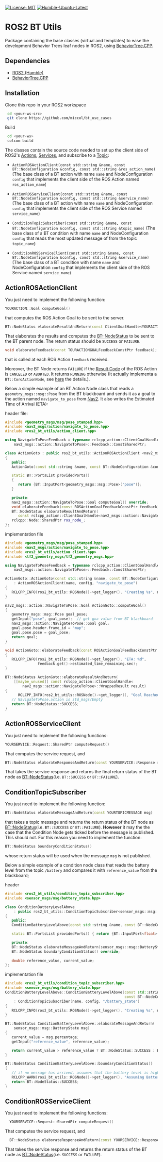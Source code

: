  [![License: MIT](https://img.shields.io/badge/License-MIT-yellow.svg)](https://opensource.org/licenses/MIT)
 [![Humble-Ubuntu-Latest](https://github.com/miccol/ros2_bt_utils/actions/workflows/humble-ubuntu.yml/badge.svg)](https://github.com/miccol/ros2_bt_utils/actions/workflows/humble-ubuntu.yml)


# ROS2 BT Utils

Package containing the base classes (virtual and templates) to ease the development Behavior Trees leaf nodes in ROS2, using [BehaviorTree.CPP](https://github.com/BehaviorTree/BehaviorTree.CPP).


## Dependencies

- [ROS2 (Humble)](http://docs.ros.org/en/humble/)
- [BehaviorTree.CPP](https://github.com/BehaviorTree/BehaviorTree.CPP)

## Installation

Clone this repo in your ROS2 workspace
```bash 
 cd <your-ws-src>
 git clone https://github.com/miccol/bt_use_cases
```
Build
```bash 
 cd <your-ws>
 colcon build
```

The classes contain the source code needed to set up the client side of ROS2's [Actions](https://docs.ros.org/en/humble/Tutorials/Beginner-CLI-Tools/Understanding-ROS2-Actions/Understanding-ROS2-Actions.html), [Services](https://docs.ros.org/en/humble/Tutorials/Beginner-CLI-Tools/Understanding-ROS2-Services/Understanding-ROS2-Services.html), and subscribe to a [Topic](https://docs.ros.org/en/humble/Tutorials/Beginner-CLI-Tools/Understanding-ROS2-Topics/Understanding-ROS2-Topics.html):

- `ActionROSActionClient(const std::string &name, const BT::NodeConfiguration &config,
                const std::string &ros_action_name)` (The base class of a BT action with name `name` and NodeConfiguration `config` that implements the client side of the ROS Action named `ros_action_name`)

- `ActionROSServiceClient(const std::string &name,
                       const BT::NodeConfiguration &config,
                       const std::string &service_name)` (The base class of a BT action with name `name` and NodeConfiguration `config` that implements the client side of the ROS Service named `service_name`)
- `ConditionTopicSubscriber(const std::string &name,
                       const BT::NodeConfiguration &config,
                       const std::string &topic_name)` (The base class of a BT condition with name `name` and NodeConfiguration `config` that reads the most updated message of from the topic `topic_name`)
- `ConditionROSServiceClient(const std::string &name,
                       const BT::NodeConfiguration &config,
                       const std::string &service_name)` (The base class of a BT condition with name `name` and NodeConfiguration `config` that implements the client side of the ROS Service named `service_name`)

## ActionROSActionClient
You just need to implement the following function:

```c++
YOURACTION::Goal computeGoal()
```

that computes the ROS Action Goal to be sent to the server. 

```c++
BT::NodeStatus elaborateResultAndReturn(const ClientGoalHandle<YOURACTION>::WrappedResult result);
```
That elaborates the results and computes the [BT::NodeStatus](https://github.com/BehaviorTree/BehaviorTree.CPP/blob/b8fd0b2443f1171365b693387b9e4e3155384c3b/include/behaviortree_cpp_v3/basic_types.h#L35) to be sent to the BT parent node. The return status should be `SUCCESS` or `FAILURE`.

```c++
void elaborateFeedback(const TOURACTIONGOALFeedbackConstPtr feedback);
```
that is called at each  ROS Action `feedback` received.


Moreover, the BT Node returns `FAILURE` if the [Result Code](https://docs.ros2.org/latest/api/rclcpp_action/namespacerclcpp__action.html#ae469597b77e40287e19539b806a54619) of the ROS Action is `CANCELED` or `ABORTED`. It returns `RUNNING` otherwise (It actually implementa a `BT::CoroActionNode`, see [here](https://www.behaviortree.dev/tutorial_09_coroutines/) the details.).


Below a simple example of an BT Action Node class that reads a `geometry_msgs::msg::Pose` from the BT blackboard and sends it as a goal to the action named `navigate_to_pose` from [Nav2](https://navigation.ros.org/). It also writes the Estimated Time of Arrival (ETA):

header file:
```c++
#include <geometry_msgs/msg/pose_stamped.hpp>
#include <nav2_msgs/action/navigate_to_pose.hpp>
#include <ros2_bt_utils/action_client.hpp>

using NavigateToPoseFeedback = typename rclcpp_action::ClientGoalHandle<
    nav2_msgs::action::NavigateToPose>::Feedback::ConstSharedPtr;

class ActionGoto : public ros2_bt_utils::ActionROSActionClient <nav2_msgs::action::NavigateToPose>
{
   public:
   ActionGoto(const std::string &name, const BT::NodeConfiguration &config);

   static BT::PortsList providedPorts()
   {
      return {BT::InputPort<geometry_msgs::msg::Pose>("pose")};
   }

   private:
   nav2_msgs::action::NavigateToPose::Goal computeGoal() override;
   void elaborateFeedback(const ROSActionGoalFeedbackConstPtr feedback) override;
   BT::NodeStatus elaborateResultAndReturn(
      const rclcpp_action::ClientGoalHandle<nav2_msgs::action::NavigateToPose>::WrappedResult result) override;
   rclcpp::Node::SharedPtr ros_node_; 
};
```
implementation file

```c++
#include <geometry_msgs/msg/pose_stamped.hpp>
#include <nav2_msgs/action/navigate_to_pose.hpp>
#include <ros2_bt_utils/action_client.hpp>
#include <tf2_geometry_msgs/tf2_geometry_msgs.hpp>

using NavigateToPoseFeedback = typename rclcpp_action::ClientGoalHandle<
    nav2_msgs::action::NavigateToPose>::Feedback::ConstSharedPtr;

ActionGoto::ActionGoto(const std::string &name, const BT::NodeConfiguration &config)
    : ActionROSActionClient(name, config, "navigate_to_pose")
{
   RCLCPP_INFO(ros2_bt_utils::ROSNode()->get_logger(), "Creating %s", name.c_str());
}

nav2_msgs::action::NavigateToPose::Goal ActionGoto::computeGoal()
{
   geometry_msgs::msg::Pose goal_pose;
   getInput("pose", goal_pose);  // get goa value from BT blackboard
   nav2_msgs::action::NavigateToPose::Goal goal;
   goal.pose.header.frame_id = "map";
   goal.pose.pose = goal_pose;
   return goal;
}

void ActionGoto::elaborateFeedback(const ROSActionGoalFeedbackConstPtr feedback)
{
   RCLCPP_INFO(ros2_bt_utils::ROSNode()->get_logger(), "ETA: %d",
               feedback.get()->estimated_time_remaining.sec);
}

BT::NodeStatus ActionGoto::elaborateResultAndReturn(
    [[maybe_unused]] const rclcpp_action::ClientGoalHandle<
        nav2_msgs::action::NavigateToPose>::WrappedResult result)
{
      RCLCPP_INFO(ros2_bt_utils::ROSNode()->get_logger(), "Goal Reached. BT Node returning Success");
   // NavigateToPose.action is std_msgs/Empty
   return BT::NodeStatus::SUCCESS;
}
```

## ActionROSServiceClient
You just need to implement the following functions:


```c++
YOURSERVICE::Request::SharedPtr computeRequest()
```

That computes the service request, and 

``` c++
BT::NodeStatus elaborateResponseAndReturn(const YOURSERVICE::Response response)
```
That takes the service response and returns the final return status of the BT node as [BT::NodeStatus](https://github.com/BehaviorTree/BehaviorTree.CPP/blob/b8fd0b2443f1171365b693387b9e4e3155384c3b/include/behaviortree_cpp_v3/basic_types.h#L35)(i.e. `BT::SUCCESS` or `BT::FAILURE`).

## ConditionTopicSubscriber

You just need to implement the following function:

```c++
BT::NodeStatus elaborateMessageAndReturn(const YOURTOPICMESSAGE msg)
```

that takes a topic message and returns the return status of the BT node as [BT::NodeStatus](https://github.com/BehaviorTree/BehaviorTree.CPP/blob/b8fd0b2443f1171365b693387b9e4e3155384c3b/include/behaviortree_cpp_v3/basic_types.h#L35)(i.e. `BT::SUCCESS` or `BT::FAILURE`). **However** it may the the case that the Condition Node gets ticked before the message is published. This should not. For this reason you need to implement the function:

```c++
BT::NodeStatus boundaryConditionStatus()
```
 whose return status will be used when the message `msg` is not published.


Below a simple example of a condition node class that reads the battery level from the topic `/battery` and compares it with  `reference_value` from the blackboard;

header 
```c++
#include <ros2_bt_utils/condition_topic_subscriber.hpp>
#include <sensor_msgs/msg/battery_state.hpp>

class ConditionBatteryLevelAbove
    : public ros2_bt_utils::ConditionTopicSubscriber<sensor_msgs::msg::BatteryState>
{
   public:
   ConditionBatteryLevelAbove(const std::string &name, const BT::NodeConfiguration &config);

   static BT::PortsList providedPorts() { return {BT::InputPort<float>("reference_value")}; }

   private:
   BT::NodeStatus elaborateMessageAndReturn(sensor_msgs::msg::BatteryState msg) override;
   BT::NodeStatus boundaryConditionStatus() override;
   
   double reference_value, current_value;
};
```


implementation file
```c++
#include <ros2_bt_utils/condition_topic_subscriber.hpp>
#include <sensor_msgs/msg/battery_state.hpp>
ConditionBatteryLevelAbove::ConditionBatteryLevelAbove(const std::string &name,
                                                       const BT::NodeConfiguration &config)
    : ConditionTopicSubscriber(name, config, "/battery_state")
{
   RCLCPP_INFO(ros2_bt_utils::ROSNode()->get_logger(), "Creating %s", name.c_str());
}

BT::NodeStatus ConditionBatteryLevelAbove::elaborateMessageAndReturn(
    sensor_msgs::msg::BatteryState msg)
{
   current_value = msg.percentage;
   getInput("reference_value", reference_value);

   return current_value > reference_value ? BT::NodeStatus::SUCCESS : BT::NodeStatus::FAILURE;
}

BT::NodeStatus ConditionBatteryLevelAbove::boundaryConditionStatus()
{
   // if no message has arrived, assumes that the battery level is high enough
   RCLCPP_WARN(ros2_bt_utils::ROSNode()->get_logger(), "Assuming Battery level high ");
   return BT::NodeStatus::SUCCESS;
}
```


## ConditionROSServiceClient

You just need to implement the following functions:


```c++
  YOURSERVICE::Request::SharedPtr computeRequest()
```

That computes the service request, and 

``` c++
  BT::NodeStatus elaborateResponseAndReturn(const YOURSERVICE::Response response)
```
That takes the service response and returns the return status of the BT node as [BT::NodeStatus](https://github.com/BehaviorTree/BehaviorTree.CPP/blob/b8fd0b2443f1171365b693387b9e4e3155384c3b/include/behaviortree_cpp_v3/basic_types.h#L35)(i.e. `SUCCESS` or `FAILURE`).
